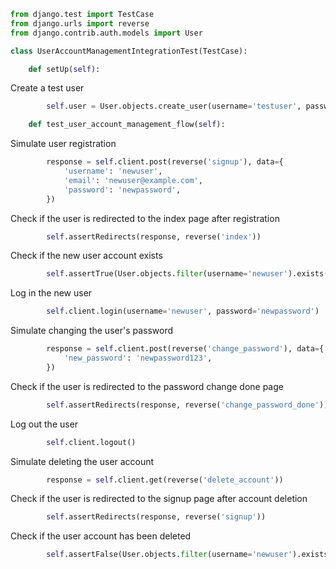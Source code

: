 ```python
from django.test import TestCase
from django.urls import reverse
from django.contrib.auth.models import User
```

```python
class UserAccountManagementIntegrationTest(TestCase):
```

```python
    def setUp(self):
```
Create a test user
```python
        self.user = User.objects.create_user(username='testuser', password='testpassword')
```

```python
    def test_user_account_management_flow(self):
```
Simulate user registration
```python
        response = self.client.post(reverse('signup'), data={
            'username': 'newuser',
            'email': 'newuser@example.com',
            'password': 'newpassword',
        })
```
Check if the user is redirected to the index page after registration
```python
        self.assertRedirects(response, reverse('index'))
```
Check if the new user account exists
```python
        self.assertTrue(User.objects.filter(username='newuser').exists())
```
 Log in the new user
```python
        self.client.login(username='newuser', password='newpassword')
```
Simulate changing the user's password
```python
        response = self.client.post(reverse('change_password'), data={
            'new_password': 'newpassword123',
        })
```

Check if the user is redirected to the password change done page
```python
        self.assertRedirects(response, reverse('change_password_done'))
```

Log out the user
```python
        self.client.logout()
```
Simulate deleting the user account
```python
        response = self.client.get(reverse('delete_account'))
```
Check if the user is redirected to the signup page after account deletion
```python
        self.assertRedirects(response, reverse('signup'))
```
Check if the user account has been deleted
```python
        self.assertFalse(User.objects.filter(username='newuser').exists())
```

